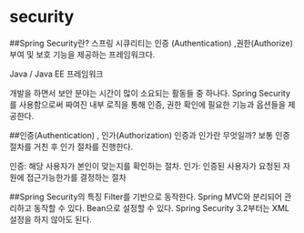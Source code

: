 # security

##Spring Security란?
스프링 시큐리티는 인증 (Authentication) ,권한(Authorize) 부여 및 보호 기능을 제공하는 프레임워크다.

Java / Java EE 프레임워크

개발을 하면서 보안 분야는 시간이 많이 소요되는 활동들 중 하나다. Spring Security를 사용함으로써 짜여진 내부 로직을 통해 인증, 권한 확인에 필요한 기능과 옵션들을 제공한다.

##인증(Authentication) , 인가(Authorization)
인증과 인가란 무엇일까? 보통 인증 절차를 거친 후 인가 절차를 진행한다.

인증: 해당 사용자가 본인이 맞는지를 확인하는 절차.
인가: 인증된 사용자가 요청된 자원에 접근가능한가를 결정하는 절차

##Spring Security의 특징
Filter를 기반으로 동작한다.
Spring MVC와 분리되어 관리하고 동작할 수 있다.
Bean으로 설정할 수 있다.
Spring Security 3.2부터는 XML설정을 하지 않아도 된다.
